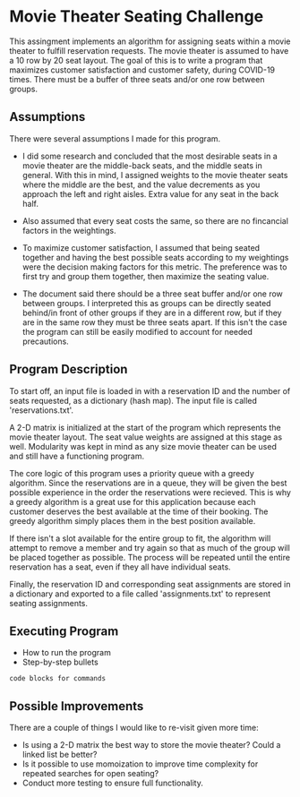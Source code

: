 # Movie Theater Seating Challenge

This assingment implements an algorithm for assigning seats within a movie theater to fulfill reservation requests. The movie theater is assumed to have a 10 row by 20 seat layout. The goal of this is to write a program that maximizes customer satisfaction and customer safety, during COVID-19 times. There must be a buffer of three seats and/or one row between groups.

## Assumptions

There were several assumptions I made for this program.

* I did some research and concluded that the most desirable seats in a movie theater are the middle-back seats, and the middle seats in general. With this in mind, I assigned weights to the movie theater seats where the middle are the best, and the value decrements as you approach the left and right aisles. Extra value for any seat in the back half.

* Also assumed that every seat costs the same, so there are no fincancial factors in the weightings.

* To maximize customer satisfaction, I assumed that being seated together and having the best possible seats according to my weightings were the decision making factors for this metric. The preference was to first try and group them together, then maximize the seating value.

* The document said there should be a three seat buffer and/or one row between groups. I interpreted this as groups can be directly seated behind/in front of other groups if they are in a different row, but if they are in the same row they must be three seats apart. If this isn't the case the program can still be easily modified to account for needed precautions.

## Program Description

To start off, an input file is loaded in with a reservation ID and the number of seats requested, as a dictionary (hash map). The input file is called 'reservations.txt'.

A 2-D matrix is initialized at the start of the program which represents the movie theater layout. The seat value weights are assigned at this stage as well. Modularity was kept in mind as any size movie theater can be used and still have a functioning program.

The core logic of this program uses a priority queue with a greedy algorithm. Since the reservations are in a queue, they will be given the best possible experience in the order the reservations were recieved. This is why a greedy algorithm is a great use for this application because each customer deserves the best available at the time of their booking. The greedy algorithm simply places them in the best position available.

If there isn't a slot available for the entire group to fit, the algorithm will attempt to remove a member and try again so that as much of the group will be placed together as possible. The process will be repeated until the entire reservation has a seat, even if they all have individual seats.

Finally, the reservation ID and corresponding seat assignments are stored in a dictionary and exported to a file called 'assignments.txt' to represent seating assignments.

## Executing Program

* How to run the program
* Step-by-step bullets
```
code blocks for commands
```
## Possible Improvements

There are a couple of things I would like to re-visit given more time:
* Is using a 2-D matrix the best way to store the movie theater? Could a linked list be better?
* Is it possible to use momoization to improve time complexity for repeated searches for open seating?
* Conduct more testing to ensure full functionality.
